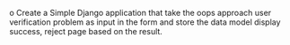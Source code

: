 o	Create a Simple Django application that take the oops approach user verification problem as input in the form and store the data model display success, reject page based on the result.
